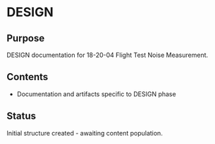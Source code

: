 # DESIGN

## Purpose
DESIGN documentation for 18-20-04 Flight Test Noise Measurement.

## Contents
- Documentation and artifacts specific to DESIGN phase

## Status
Initial structure created - awaiting content population.
